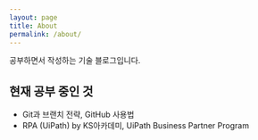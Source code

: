```yaml
---
layout: page
title: About
permalink: /about/
---
```


공부하면서 작성하는 기술 블로그입니다.

## 현재 공부 중인 것

- Git과 브랜치 전략, GitHub 사용법
- RPA (UiPath) by KS아카데미, UiPath Business Partner Program